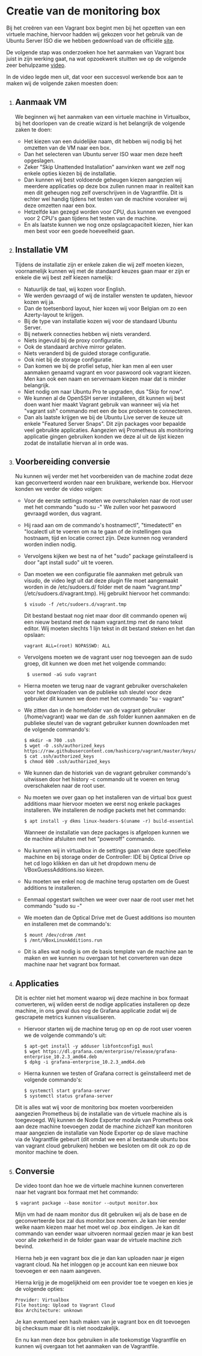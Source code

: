 # Creatie van de monitoring box

Bij het creëren van een Vagrant box begint men bij het opzetten van een virtuele machine, hiervoor hadden wij gekozen voor het gebruik van de Ubuntu Server ISO die we hebben gedownload van de officiële [site](https://ubuntu.com/download/server).

De volgende stap was onderzoeken hoe het aanmaken van Vagrant box juist in zijn werking gaat, na wat opzoekwerk stuitten we op de volgende zeer behulpzame [video](https://www.youtube.com/watch?v=Wqtlj9osK0g).

In de video legde men uit, dat voor een succesvol werkende box aan te maken wij de volgende zaken moesten doen:

1. ## Aanmaak VM 

    We beginnen wij het aanmaken van een virtuele machine in Virtualbox, bij het doorlopen van de creatie wizard is het belangrijk de volgende zaken te doen:

    - Het kiezen van een duidelijke naam, dit hebben wij nodig bij het omzetten van de VM naar een box.
    - Dan het selecteren van Ubuntu server ISO waar men deze heeft opgeslagen.
    - Zeker "Skip Unattended Installation" aanvinken want we zelf nog enkele opties kiezen bij de installatie.
    - Dan kunnen wij best voldoende geheugen kiezen aangezien wij meerdere applicaties op deze box zullen runnen maar in realiteit kan men dit geheugen nog zelf overschrijven in de Vagrantfile. Dit is echter wel handig tijdens het testen van de machine vooraleer wij deze omzetten naar een box.
    - Hetzelfde kan gezegd worden voor CPU, dus kunnen we evengoed voor 2 CPU's gaan tijdens het testen van de machine.
    - En als laatste kunnen we nog onze opslagcapaciteit kiezen, hier kan men best voor een goede hoeveelheid gaan.

2. ## Installatie VM

    Tijdens de installatie zijn er enkele zaken die wij zelf moeten kiezen, voornamelijk kunnen wij met de standaard keuzes gaan maar er zijn er enkele die wij best zelf kiezen namelijk:

    - Natuurlijk de taal, wij kozen voor English.
    - We werden gevraagd of wij de installer wensten te updaten, hievoor kozen wij ja.
    - Dan de toetsenbord layout, hier kozen wij voor Belgian om zo een Azerty-layout te krijgen.
    - Bij de type van installatie kozen wij voor de standaard Ubuntu Server.
    - Bij netwerk connecties hebben wij niets veranderd.
    - Niets ingevuld bij de proxy configuratie.
    - Ook de standaard archive mirror gelaten.
    - Niets veranderd bij de guided storage configuratie.
    - Ook niet bij de storage configuratie.
    - Dan komen we bij de profiel setup, hier kan men al een user aanmaken genaamd vagrant en voor paswoord ook vagrant kiezen. Men kan ook een naam en servernaam kiezen maar dat is minder belangrijk.
    - Niet nodig om naar Ubuntu Pro te upgraden, dus "Skip for now".
    - We kunnen al de OpenSSH server installeren, dit kunnen wij best doen want hier maakt Vagrant gebruik van wanneer wij via het "vagrant ssh" commando met een de box proberen te connecteren.
    - Dan als laatste krijgen we bij de Ubuntu Live server de keuze uit enkele "Featured Server Snaps". Dit zijn packages voor bepaalde veel gebruikte applicaties. Aangezien wij Prometheus als monitoring applicatie gingen gebruiken konden we deze al uit de lijst kiezen zodat de installatie hiervan al in orde was.

3. ## Voorbereiding conversie

    Nu kunnen wij verder met het voorbereiden van de machine zodat deze kan geconverteerd worden naar een bruikbare, werkende box. Hiervoor konden we verder de video volgen:

    - Voor de eerste settings moeten we overschakelen naar de root user met het commando "sudo su -" We zullen voor het paswoord gevraagd worden, dus vagrant.
    - Hij raad aan om de commando's hostnamectl", "timedatectl" en "localectl uit te voeren om na te gaan of de instellingen qua hostnaam, tijd en locatie correct zijn. Deze kunnen nog veranderd worden indien nodig.
    - Vervolgens kijken we best na of het "sudo" package geïnstalleerd is door "apt install sudo" uit te voeren.
    - Dan moeten we een configuratie file aanmaken met gebruik van visudo, de video legt uit dat deze plugin file moet aangemaakt worden in de /etc/sudoers.d/ folder met de naam "vagrant.tmp" (/etc/sudoers.d/vagrant.tmp). Hij gebruikt hiervoor het commando:
        
        ```
        $ visudo -f /etc/sudoers.d/vagrant.tmp
        ```
        Dit bestand bestaat nog niet maar door dit commando openen wij een nieuw bestand met de naam vagrant.tmp met de nano tekst editor. Wij moeten slechts 1 lijn tekst in dit bestand steken en het dan opslaan:
        
        ```
        vagrant ALL=(root) NOPASSWD: ALL
        ```

    - Vervolgens moeten we de vagrant user nog toevoegen aan de sudo groep, dit kunnen we doen met het volgende commando:
        
        ```
         $ usermod -aG sudo vagrant
         ```
    
    - Hierna moeten we terug naar de vagrant gebruiker overschakelen voor het downloaden van de publieke ssh sleutel voor deze gebruiker dit kunnen we doen met het commando "su - vagrant"
    - We zitten dan in de homefolder van de vagrant gebruiker (/home/vagrant) waar we dan de .ssh folder kunnen aanmaken en de publieke sleutel van de vagrant gebruiker kunnen downloaden met de volgende commando's:

        ```
        $ mkdir -m 700 .ssh
        $ wget -O .ssh/authorized_keys https://raw.githubusercontent.com/hashicorp/vagrant/master/keys/vagrant.pub
        $ cat .ssh/authorized_keys
        $ chmod 600 .ssh/authorized_keys
        ```
    - We kunnen dan de historiek van de vagrant gebruiker commando's uitwissen  door het history -c commando uit te voeren en terug overschakelen naar de root user.
    - Nu moeten we over gaan op het installeren van de virtual box guest additions maar hiervoor moeten we eerst nog enkele packages installeren. We installeren de nodige packets met het commando:

        ```
        $ apt install -y dkms linux-headers-$(uname -r) build-essential
        ```
      Wanneer de installatie van deze packages is afgelopen kunnen we de machine afsluiten met het "poweroff" commando.
    - Nu kunnen wij in virtualbox in de settings gaan van deze specifieke machine en bij storage onder de Controller: IDE bij Optical Drive op het cd logo klikken en dan uit het dropdown menu de VBoxGuessAdditions.iso kiezen.
    - Nu moeten we enkel nog de machine terug opstarten om de Guest additions te installeren.
    - Eenmaal opgestart switchen we weer over naar de root user met het commando "sudo su -"
    - We moeten dan de Optical Drive met de Guest additions iso mounten en installeren met de commando's:

        ```
        $ mount /dev/cdrom /mnt
        $ /mnt/VBoxLinuxAdditions.run
        ```
    - Dit is alles wat nodig is om de basis template van de machine aan te maken en we kunnen nu overgaan tot het converteren van deze machine naar het vagrant box formaat.

4. ## Applicaties
    
    Dit is echter niet het moment waarop wij deze machine in box formaat converteren, wij wilden eerst de nodige applicaties installeren op deze machine, in ons geval dus nog de Grafana applicatie zodat wij de gescrapete metrics kunnen visualiseren.

    - Hiervoor starten wij de machine terug op en op de root user voeren we de volgende commando's uit:

        ```
        $ apt-get install -y adduser libfontconfig1 musl
        $ wget https://dl.grafana.com/enterprise/release/grafana-enterprise_10.2.3_amd64.deb
        $ dpkg -i grafana-enterprise_10.2.3_amd64.deb
        ```
    - Hierna kunnen we testen of Grafana correct is geïnstalleerd met de volgende commando's:

        ```
        $ systemctl start grafana-server
        $ systemctl status grafana-server
        ```
    Dit is alles wat wij voor de monitoring box moeten voorbereiden aangezien Prometheus bij de installatie van de virtuele machine als is toegevoegd. Wij kunnen de Node Exporter module van Prometheus ook aan deze machine toevoegen zodat de machine zichzelf kan monitoren maar aangezien de installatie van Node Exporter op de slave machine via de Vagrantfile gebeurt (dit omdat we een al bestaande ubuntu box van vagrant cloud gebruiken) hebben we besloten om dit ook zo op de monitor machine te doen.

5. ## Conversie

    De video toont dan hoe we de virtuele machine kunnen converteren naar het vagrant box formaat met het commando:

    ```
    $ vagrant package --base monitor --output monitor.box
    ```
    Mijn vm had de naam monitor dus dit gebruiken wij als de base en de geconverteerde box zal dus monitor.box noemen. Je kan hier eender welke naam kiezen maar het moet wel op .box eindigen. Je kan dit commando van eender waar uitvoeren normaal gezien maar je kan best voor alle zekerheid in de folder gaan waar de virtuele machine zich bevind.

    Hierna heb je een vagrant box die je dan kan uploaden naar je eigen vagrant cloud. Na het inloggen op je account kan een nieuwe box toevoegen er een naam aangeven.

    Hierna krijg je de mogelijkheid om een provider toe te voegen en kies je de volgende opties:

    ```
    Provider: Virtualbox
    File hosting: Upload to Vagrant Cloud
    Box Architecture: unknown
    ```
    Je kan eventueel een hash maken van je vagrant box en dit toevoegen bij checksum maar dit is niet noodzakelijk.

    En nu kan men deze box gebruiken in alle toekomstige Vagrantfile en kunnen wij overgaan tot het aanmaken van de Vagrantfile.